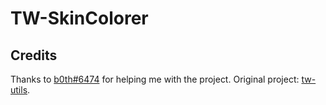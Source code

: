 # TW-SkinColorer

## Credits
Thanks to [b0th#6474](https://github.com/theobori) for helping me with the project.
Original project: [tw-utils](https://github.com/theobori/tw-utils).

